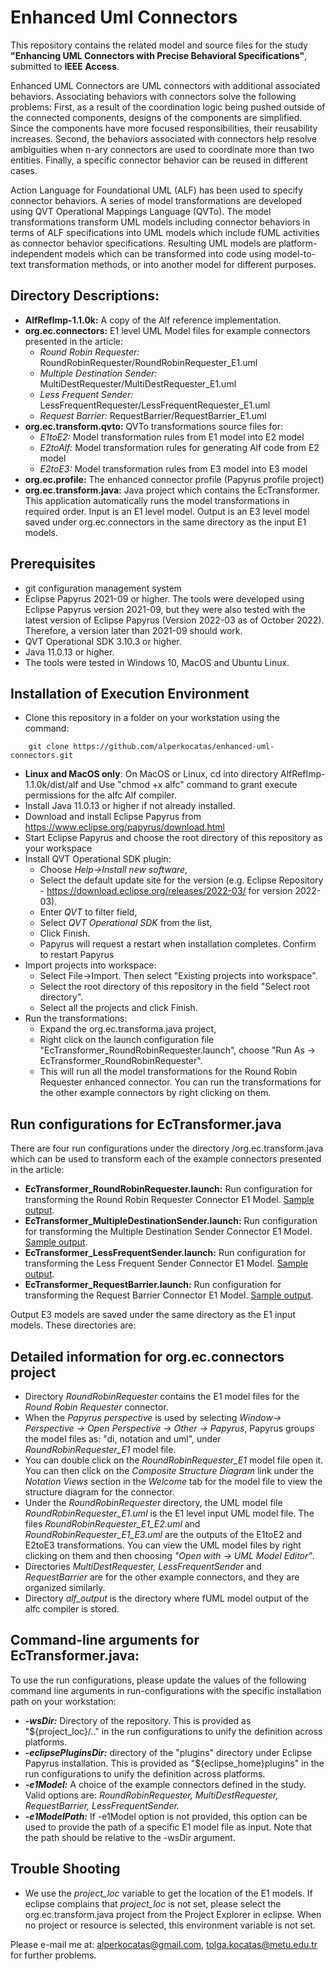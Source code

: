 # Enhanced Uml Connectors

This repository contains the related model and source files for the study **"Enhancing UML Connectors with Precise Behavioral Specifications"**, submitted to **IEEE Access**. 

Enhanced UML Connectors​ are UML connectors with additional associated behaviors. Associating behaviors with connectors solve the following problems: First, as a result of the coordination logic being pushed outside of the connected components, designs of the components are simplified. Since the components have more focused responsibilities, their reusability increases. Second, the behaviors associated with connectors help resolve ambiguities when n-ary connectors are used to coordinate more than two entities. Finally, a specific connector behavior can be reused in different cases. 

Action Language for Foundational UML (ALF) has been used to specify connector behaviors. A series of model transformations are developed using QVT Operational Mappings Language (QVTo). The model transformations transform UML models including connector behaviors in terms of ALF specifications into UML models which include fUML activities as connector behavior specifications. Resulting UML models are platform-independent models which can be transformed into code using model-to-text transformation methods, or into another model for different purposes. 


## Directory Descriptions: 
- **AlfRefImp-1.1.0k:** A copy of the Alf reference implementation. 
- **org.ec.connectors:** E1 level UML Model files for example connectors presented in the article: 
  - *Round Robin Requester:* RoundRobinRequester/RoundRobinRequester_E1.uml
  - *Multiple Destination Sender:* MultiDestRequester/MultiDestRequester_E1.uml
  - *Less Frequent Sender:* LessFrequentRequester/LessFrequentRequester_E1.uml
  - *Request Barrier:* RequestBarrier/RequestBarrier_E1.uml
- **org.ec.transform.qvto:** QVTo transformations source files for: 
  - *E1toE2:* Model transformation rules from E1 model into E2 model
  - *E2toAlf:* Model transformation rules for generating Alf code from E2 model
  - *E2toE3:* Model transformation rules from E3 model into E3 model
- **org.ec.profile:** The enhanced connector profile (Papyrus profile project)
- **org.ec.transform.java:** Java project which contains the EcTransformer. This application automatically runs the model transformations in required order. Input is an E1 level model. Output is an E3 level model saved under org.ec.connectors in the same directory as the input E1 models. 

## Prerequisites
- git configuration management system
- Eclipse Papyrus 2021-09 or higher. The tools were developed using Eclipse Papyrus version 2021-09, but they were also tested with the latest version of Eclipse Papyrus (Version 2022-03 as of October 2022). Therefore, a version later than 2021-09 should work. 
- QVT Operational SDK 3.10.3 or higher. 
- Java 11.0.13 or higher. 
- The tools were tested in Windows 10, MacOS and Ubuntu Linux. 

## Installation of Execution Environment
- Clone this repository in a folder on your workstation using the command: 
```
    git clone https://github.com/alperkocatas/enhanced-uml-connectors.git
```
- **Linux and MacOS only**: On MacOS or Linux, cd into directory AlfRefImp-1.1.0k/dist/alf and Use "chmod +x alfc" command to grant execute permissions for the alfc Alf compiler. 
- Install Java 11.0.13 or higher if not already installed. 
- Download and install Eclipse Papyrus from https://www.eclipse.org/papyrus/download.html
- Start Eclipse Papyrus and choose the root directory of this repository as your workspace 
- Install QVT Operational SDK plugin: 
  - Choose *Help->Install new software*, 
  - Select the default update site for the version (e.g. Eclipse Repository - https://download.eclipse.org/releases/2022-03/ for version 2022-03). 
  - Enter *QVT* to filter field, 
  - Select *QVT Operational SDK* from the list, 
  - Click Finish. 
  - Papyrus will request a restart when installation completes. Confirm to restart Papyrus
- Import projects into workspace: 
  - Select File->Import. Then select "Existing projects into workspace". 
  - Select the root directory of this repository in the field "Select root directory". 
  - Select all the projects and click Finish. 
- Run the transformations:
  - Expand the org.ec.transforma.java project, 
  - Right click on the launch configuration file "EcTransformer_RoundRobinRequester.launch", choose "Run As -> EcTransformer_RoundRobinRequester". 
  - This will run all the model transformations for the Round Robin Requester enhanced connector. You can run the transformations for the other example connectors by right clicking on them.

## Run configurations for EcTransformer.java
There are four run configurations under the directory /org.ec.transform.java which can be used to transform each of the example connectors presented in the article: 
- **EcTransformer_RoundRobinRequester.launch:** Run configuration for transforming the Round Robin Requester Connector E1 Model. [Sample output](https://github.com/alperkocatas/enhanced-uml-connectors/blob/main/ExampleOutput_RoundRobinRequester.md).
- **EcTransformer_MultipleDestinationSender.launch:** Run configuration for transforming the Multiple Destination Sender Connector E1 Model.  [Sample output](https://github.com/alperkocatas/enhanced-uml-connectors/blob/main/ExampleOutput_MultipleDestinationSender.md).
- **EcTransformer_LessFrequentSender.launch:** Run configuration for transforming the Less Frequent Sender Connector E1 Model. [Sample output](https://github.com/alperkocatas/enhanced-uml-connectors/blob/main/ExampleOutput_LessFrequentSender.md).
- **EcTransformer_RequestBarrier.launch:** Run configuration for transforming the Request Barrier Connector E1 Model. [Sample output](https://github.com/alperkocatas/enhanced-uml-connectors/blob/main/ExampleOutput_RequestBarrier.md).

Output E3 models are saved under the same directory as the E1 input models. These directories are: 

## Detailed information for org.ec.connectors project
- Directory *RoundRobinRequester* contains the E1 model files for the *Round Robin Requester* connector. 
- When the *Papyrus perspective* is used by selecting *Window-> Perspective -> Open Perspective -> Other -> Papyrus*, Papyrus groups the model files as: "di, notation and uml", under *RoundRobinRequester_E1* model file. 
- You can double click on the *RoundRobinRequester_E1* model file open it. You can then click on the *Composite Structure Diagram* link under the *Notation Views* section in the *Welcome* tab for the model file to view the structure diagram for the connector. 
- Under the *RoundRobinRequester* directory, the UML model file *RoundRobinRequester_E1.uml* is the E1 level input UML model file. The files *RoundRobinRequester_E1_E2.uml* and *RoundRobinRequester_E1_E3.uml* are the outputs of the E1toE2 and E2toE3 transformations. You can view the UML model files by right clicking on them and then choosing *"Open with -> UML Model Editor"*. 
- Directories *MultiDestRequester, LessFrequentSender* and *RequestBarrier* are for the other example connectors, and they are organized similarly. 
- Directory *alf_output* is the directory where fUML model output of the alfc compiler is stored. 


## Command-line arguments for EcTransformer.java: 
To use the run configurations, please update the values of the following command line arguments in run-configurations with the specific installation path on your workstation: 
- ***-wsDir:*** Directory of the repository. This is provided as "${project_loc}/.." in the run configurations to unify the definition across platforms. 
- ***-eclipsePluginsDir:*** directory of the "plugins" directory under Eclipse Papyrus installation. This is provided as "${eclipse_home}plugins" in the run configurations to unify the definition across platforms. 
- ***-e1Model:*** A choice of the example connectors defined in the study. Valid options are: *RoundRobinRequester, MultiDestRequester, RequestBarrier, LessFrequentSender.*
- ***-e1ModelPath:*** If -e1Model option is not provided, this option can be used to provide the path of a specific E1 model file as input. Note that the path should be relative to the -wsDir argument. 


## Trouble Shooting
- We use the *project_loc* variable to get the location of the E1 models. If eclipse complains that *project_loc* is not set, please select the org.ec.transform.java project from the Project Explorer in eclipse. When no project or resource is selected, this environment variable is not set. 

Please e-mail me at: alperkocatas@gmail.com, tolga.kocatas@metu.edu.tr for further problems. 

